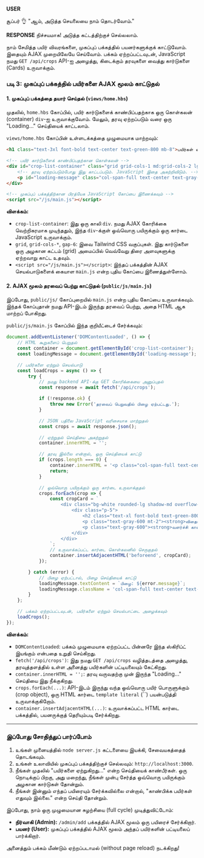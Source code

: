 **USER**

சூப்பர் 👌
"ஆம், அடுத்த செயலையை நாம் தொடர்வோம்."

**RESPONSE**
நிச்சயமாக! அடுத்த கட்டத்திற்குச் செல்லலாம்.

நாம் சேமித்த பயிர் விவரங்களை, முகப்புப் பக்கத்தில் பயனர்களுக்குக் காட்டுவோம். இதையும் AJAX முறையிலேயே செய்வோம். பக்கம் ஏற்றப்பட்டவுடன், JavaScript நமது `GET /api/crops` API-ஐ அழைத்து, கிடைக்கும் தரவுகளை வைத்து கார்டுகளை (Cards) உருவாக்கும்.

### படி 3: முகப்புப் பக்கத்தில் பயிர்களை AJAX மூலம் காட்டுதல்

#### 1. முகப்புப் பக்கத்தை தயார் செய்தல் (`views/home.hbs`)

முதலில், `home.hbs` கோப்பில், பயிர் கார்டுகளைக் காண்பிப்பதற்காக ஒரு கொள்கலன் (container) `div`-ஐ உருவாக்குவோம். மேலும், தரவு ஏற்றப்படும் வரை ஒரு "Loading..." செய்தியைக் காட்டலாம்.

`views/home.hbs` கோப்பின் உள்ளடக்கத்தை முழுமையாக மாற்றவும்:

```html
<h1 class="text-3xl font-bold text-center text-green-800 mb-8">பயிர்கள் வழிகாட்டி</h1>

<!-- பயிர் கார்டுகளைக் காண்பிப்பதற்கான கொள்கலன் -->
<div id="crop-list-container" class="grid grid-cols-1 md:grid-cols-2 lg:grid-cols-3 gap-6">
    <!-- தரவு ஏற்றப்படும்போது இது காட்டப்படும். JavaScript இதை அகற்றிவிடும். -->
    <p id="loading-message" class="col-span-full text-center text-gray-500">பயிர்களை ஏற்றுகிறது...</p>
</div>

<!-- முகப்புப் பக்கத்திற்கான பிரத்யேக JavaScript கோப்பை இணைக்கவும் -->
<script src="/js/main.js"></script>
```
**விளக்கம்:**
*   `crop-list-container`: இது ஒரு காலி `div`. நமது AJAX கோரிக்கை வெற்றிகரமாக முடிந்ததும், இந்த `div`-க்குள் ஒவ்வொரு பயிருக்கும் ஒரு கார்டை JavaScript உருவாக்கும்.
*   `grid`, `grid-cols-*`, `gap-6`: இவை Tailwind CSS வகுப்புகள். இது கார்டுகளை ஒரு அழகான கட்டம் (grid) அமைப்பில் வெவ்வேறு திரை அளவுகளுக்கு ஏற்றவாறு காட்ட உதவும்.
*   `<script src="/js/main.js"></script>`: இந்தப் பக்கத்தின் AJAX செயல்பாடுகளைக் கையாள `main.js` என்ற புதிய கோப்பை இணைத்துள்ளோம்.

#### 2. AJAX மூலம் தரவைப் பெற்று காட்டுதல் (`public/js/main.js`)

இப்போது, `public/js/` கோப்புறையில் `main.js` என்ற புதிய கோப்பை உருவாக்கவும். இந்தக் கோப்புதான் நமது API-இடம் இருந்து தரவைப் பெற்று, அதை HTML ஆக மாற்றப் போகிறது.

`public/js/main.js` கோப்பில் இந்த குறியீட்டைச் சேர்க்கவும்:

```javascript
document.addEventListener('DOMContentLoaded', () => {
    // HTML கூறுகளைப் பெறுதல்
    const container = document.getElementById('crop-list-container');
    const loadingMessage = document.getElementById('loading-message');

    // பயிர்களை ஏற்றும் செயல்பாடு
    const loadCrops = async () => {
        try {
            // நமது backend API-க்கு GET கோரிக்கையை அனுப்புதல்
            const response = await fetch('/api/crops');

            if (!response.ok) {
                throw new Error('தரவைப் பெறுவதில் பிழை ஏற்பட்டது.');
            }

            // JSON பதிலை JavaScript வரிசையாக மாற்றுதல்
            const crops = await response.json();

            // ஏற்றுதல் செய்தியை அகற்றுதல்
            container.innerHTML = ''; 

            // தரவு இல்லை என்றால், ஒரு செய்தியைக் காட்டு
            if (crops.length === 0) {
                container.innerHTML = '<p class="col-span-full text-center text-gray-500">காண்பிக்க பயிர்கள் எதுவும் இல்லை.</p>';
                return;
            }

            // ஒவ்வொரு பயிருக்கும் ஒரு கார்டை உருவாக்குதல்
            crops.forEach(crop => {
                const cropCard = `
                    <div class="bg-white rounded-lg shadow-md overflow-hidden transform hover:-translate-y-1 transition-transform duration-300">
                        <div class="p-5">
                            <h2 class="text-xl font-bold text-green-800">${crop.name}</h2>
                            <p class="text-gray-600 mt-2"><strong>விதைப்பு காலம்:</strong> ${crop.sowingSeason}</p>
                            <p class="text-gray-600"><strong>வளர்ச்சி காலம்:</strong> ${crop.growthDuration}</p>
                        </div>
                    </div>
                `;
                // உருவாக்கப்பட்ட கார்டை கொள்கலனில் செருகுதல்
                container.insertAdjacentHTML('beforeend', cropCard);
            });

        } catch (error) {
            // பிழை ஏற்பட்டால், பிழை செய்தியைக் காட்டு
            loadingMessage.textContent = `பிழை: ${error.message}`;
            loadingMessage.className = 'col-span-full text-center text-red-600 font-bold';
        }
    };

    // பக்கம் ஏற்றப்பட்டவுடன், பயிர்களை ஏற்றும் செயல்பாட்டை அழைக்கவும்
    loadCrops();
});
```
**விளக்கம்:**
*   `DOMContentLoaded`: பக்கம் முழுமையாக ஏற்றப்பட்ட பின்னரே இந்த ஸ்கிரிப்ட் இயங்கும் என்பதை உறுதி செய்கிறது.
*   `fetch('/api/crops')`: இது நமது `GET /api/crops` வழித்தடத்தை அழைத்து, தரவுத்தளத்தில் உள்ள அனைத்து பயிர்களின் பட்டியலையும் கேட்கிறது.
*   `container.innerHTML = '';`: தரவு வருவதற்கு முன் இருந்த "Loading..." செய்தியை இது நீக்குகிறது.
*   `crops.forEach(...)`: API-இடம் இருந்து வந்த ஒவ்வொரு பயிர் பொருளுக்கும் (crop object), ஒரு HTML கார்டை `template literal` (``) பயன்படுத்தி உருவாக்குகிறோம்.
*   `container.insertAdjacentHTML(...)`: உருவாக்கப்பட்ட HTML கார்டை பக்கத்தில், பயனருக்குத் தெரியும்படி சேர்க்கிறது.

---

### இப்போது சோதித்துப் பார்ப்போம்

1.  உங்கள் முனையத்தில் `node server.js` கட்டளையை இயக்கி, சேவையகத்தைத் தொடங்கவும்.
2.  உங்கள் உலாவியில் முகப்புப் பக்கத்திற்குச் செல்லவும்: `http://localhost:3000`.
3.  நீங்கள் முதலில் "பயிர்களை ஏற்றுகிறது..." என்ற செய்தியைக் காண்பீர்கள். ஒரு நொடிக்குப் பிறகு, அது மறைந்து, நீங்கள் முன்பு சேர்த்த ஒவ்வொரு பயிருக்கும் அழகான கார்டுகள் தோன்றும்.
4.  நீங்கள் இன்னும் எந்தப் பயிரையும் சேர்க்கவில்லை என்றால், "காண்பிக்க பயிர்கள் எதுவும் இல்லை." என்ற செய்தி தோன்றும்.

இப்போது, நாம் ஒரு முழுமையான சுழற்சியை (full cycle) முடித்துவிட்டோம்:
*   **நிர்வாகி (Admin):** `/admin/add` பக்கத்தில் AJAX மூலம் ஒரு பயிரைச் சேர்க்கிறார்.
*   **பயனர் (User):** முகப்புப் பக்கத்தில் AJAX மூலம் அந்தப் பயிர்களின் பட்டியலைப் பார்க்கிறார்.

அனைத்தும் பக்கம் மீண்டும் ஏற்றப்படாமல் (without page reload) நடக்கிறது!


